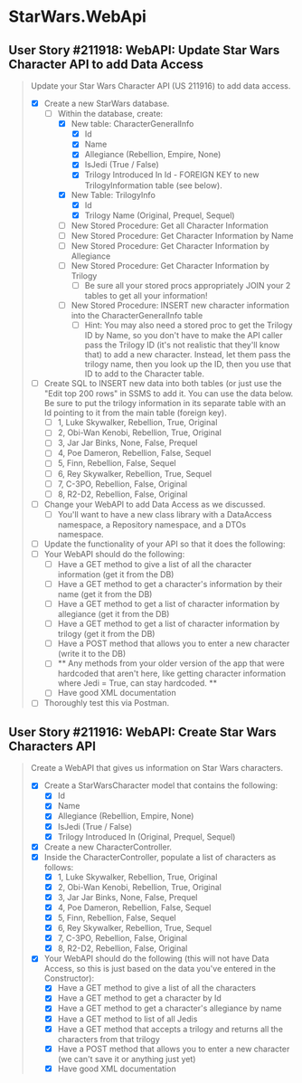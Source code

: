 StarWars.WebApi
===============

User Story #211918: WebAPI: Update Star Wars Character API to add Data
Access
----------------------------------------------------------------------

> Update your Star Wars Character API (US 211916) to add data access.
>
> - [x] Create a new StarWars database.
>   - [ ] Within the database, create:
>     - [x] New table: CharacterGeneralInfo
>       - [x] Id
>       - [x] Name
>       - [x] Allegiance (Rebellion, Empire, None)
>       - [x] IsJedi (True / False)
>       - [x] Trilogy Introduced In Id - FOREIGN KEY to new
>         TrilogyInformation table (see below).
>     - [x] New Table: TrilogyInfo
>       - [x] Id
>       - [x] Trilogy Name (Original, Prequel, Sequel)
>     - [ ] New Stored Procedure: Get all Character Information
>     - [ ] New Stored Procedure: Get Character Information by Name
>     - [ ] New Stored Procedure: Get Character Information by
>       Allegiance
>     - [ ] New Stored Procedure: Get Character Information by Trilogy
>       - [ ] Be sure all your stored procs appropriately JOIN your 2
>         tables to get all your information!
>     - [ ] New Stored Procedure: INSERT new character information into
>       the CharacterGeneralInfo table
>       - [ ] Hint: You may also need a stored proc to get the Trilogy
>         ID by Name, so you don't have to make the API caller pass the
>         Trilogy ID (it's not realistic that they'll know that) to add
>         a new character. Instead, let them pass the trilogy name, then
>         you look up the ID, then you use that ID to add to the
>         Character table.
> - [ ] Create SQL to INSERT new data into both tables (or just use the
>   "Edit top 200 rows" in SSMS to add it. You can use the data below.
>   Be sure to put the trilogy information in its separate table with an
>   Id pointing to it from the main table (foreign key).
>   - [ ] 1, Luke Skywalker, Rebellion, True, Original
>   - [ ] 2, Obi-Wan Kenobi, Rebellion, True, Original
>   - [ ] 3, Jar Jar Binks, None, False, Prequel
>   - [ ] 4, Poe Dameron, Rebellion, False, Sequel
>   - [ ] 5, Finn, Rebellion, False, Sequel
>   - [ ] 6, Rey Skywalker, Rebellion, True, Sequel
>   - [ ] 7, C-3PO, Rebellion, False, Original
>   - [ ] 8, R2-D2, Rebellion, False, Original
> - [ ] Change your WebAPI to add Data Access as we discussed.
>   - [ ] You'll want to have a new class library with a DataAccess
>     namespace, a Repository namespace, and a DTOs namespace.
> - [ ] Update the functionality of your API so that it does the
>   following:
> - [ ] Your WebAPI should do the following:
>   - [ ] Have a GET method to give a list of all the character
>     information (get it from the DB)
>   - [ ] Have a GET method to get a character's information by their
>     name (get it from the DB)
>   - [ ] Have a GET method to get a list of character information by
>     allegiance (get it from the DB)
>   - [ ] Have a GET method to get a list of character information by
>     trilogy (get it from the DB)
>   - [ ] Have a POST method that allows you to enter a new character
>     (write it to the DB)
>   - [ ] \*\* Any methods from your older version of the app that were
>     hardcoded that aren't here, like getting character information
>     where Jedi = True, can stay hardcoded. \*\*
>   - [ ] Have good XML documentation
> - [ ] Thoroughly test this via Postman.

User Story #211916: WebAPI: Create Star Wars Characters API
-----------------------------------------------------------

> Create a WebAPI that gives us information on Star Wars characters.
>
> - [x] Create a StarWarsCharacter model that contains the following:
>   - [x] Id
>   - [x] Name
>   - [x] Allegiance (Rebellion, Empire, None)
>   - [x] IsJedi (True / False)
>   - [x] Trilogy Introduced In (Original, Prequel, Sequel)
> - [x] Create a new CharacterController.
> - [x] Inside the CharacterController, populate a list of characters as
>   follows:
>   - [x] 1, Luke Skywalker, Rebellion, True, Original
>   - [x] 2, Obi-Wan Kenobi, Rebellion, True, Original
>   - [x] 3, Jar Jar Binks, None, False, Prequel
>   - [x] 4, Poe Dameron, Rebellion, False, Sequel
>   - [x] 5, Finn, Rebellion, False, Sequel
>   - [x] 6, Rey Skywalker, Rebellion, True, Sequel
>   - [x] 7, C-3PO, Rebellion, False, Original
>   - [x] 8, R2-D2, Rebellion, False, Original
> - [x] Your WebAPI should do the following (this will not have Data
>   Access, so this is just based on the data you've entered in the
>   Constructor):
>   - [x] Have a GET method to give a list of all the characters
>   - [x] Have a GET method to get a character by Id
>   - [x] Have a GET method to get a character's allegiance by name
>   - [x] Have a GET method to list of all Jedis
>   - [x] Have a GET method that accepts a trilogy and returns all the
>     characters from that trilogy
>   - [x] Have a POST method that allows you to enter a new character
>     (we can't save it or anything just yet)
>   - [x] Have good XML documentation
